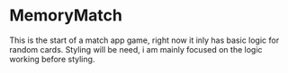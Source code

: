 # MemoryMatch
This is the start of a match app game, right now it inly has basic logic for random cards.
Styling will be need, i am mainly focused on the logic working before styling.
